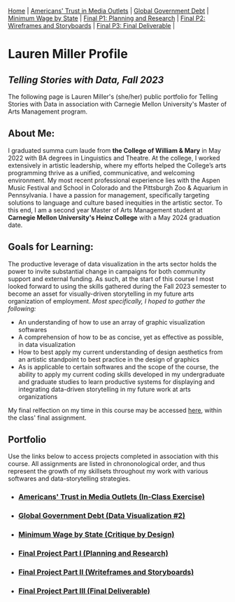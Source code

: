 [Home](/README.md) | [Americans' Trust in Media Outlets](/NewsMediaTrust.md) | [Global Government Debt](/DataViz2.md) | [Minimum Wage by State](/CritiqueByDesign.md) | [Final P1: Planning and Research](/finalprojectp1.md) | [Final P2: Wireframes and Storyboards](/finalprojectp2.md) | [Final P3: Final Deliverable](/finalprojectp3.md) | 

# Lauren Miller Profile
## *Telling Stories with Data, Fall 2023*
The following page is Lauren Miller's (she/her) public portfolio for Telling Stories with Data in association with Carnegie Mellon University's Master of Arts Management program.

## About Me:
I graduated summa cum laude from **the College of William & Mary** in May 2022 with BA degrees in Linguistics and Theatre. At the college, I worked extensively in artistic leadership, where my efforts helped the College’s arts programming thrive as a unified, communicative, and welcoming environment. My most recent professional experience lies with the Aspen Music Festival and School in Colorado and the Pittsburgh Zoo & Aquarium in Pennsylvania. I have a passion for management, specifically targeting solutions to language and culture based inequities in the artistic sector. To this end, I am a second year Master of Arts Management student at **Carnegie Mellon University's Heinz College** with a May 2024 graduation date. 

## Goals for Learning:
The productive leverage of data visualization in the arts sector holds the power to invite substantial change in campaigns for both community support and external funding. As such, at the start of this course I most looked forward to using the skills gathered during the Fall 2023 semester to become an asset for visually-driven storytelling in my future arts organization of employment. 
_Most specifically, I hoped to gather the following:_
* An understanding of how to use an array of graphic visualization softwares
* A comprehension of how to be as concise, yet as effective as possible, in data visualization
* How to best apply my current understanding of design aesthetics from an artistic standpoint to best practice in the design of graphics
* As is applicable to certain softwares and the scope of the course, the ability to apply my current coding skills developed in my undergraduate and graduate studies to learn productive systems for displaying and integrating data-driven storytelling in my future work at arts organizations

My final relfection on my time in this course may be accessed [here](/finalprojectp3.md), within the class' final assignment.

## Portfolio
Use the links below to access projects completed in association with this course. All assignments are listed in chrononological order, and thus represent the growth of my skillsets throughout my work with various softwares and data-storytelling strategies. 
* ### [Americans' Trust in Media Outlets (In-Class Exercise)](/NewsMediaTrust.md)
* ### [Global Government Debt (Data Visualization #2)](/DataViz2.md)
* ### [Minimum Wage by State (Critique by Design)](/CritiqueByDesign.md)
* ### [Final Project Part I (Planning and Research)](/finalprojectp1.md)
* ### [Final Project Part II (Writeframes and Storyboards)](/finalprojectp2.md)
* ### [Final Project Part III (Final Deliverable)](/finalprojectp3.md)
